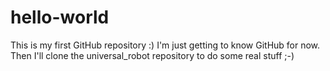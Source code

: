 hello-world
===========

This is my first GitHub repository :)
I'm just getting to know GitHub for now.
Then I'll clone the universal_robot repository to do some real stuff ;-)
